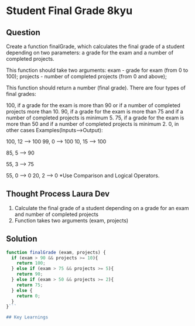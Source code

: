 # Student Final Grade 8kyu

## Question
Create a function finalGrade, which calculates the final grade of a student depending on two parameters: a grade for the exam and a number of completed projects.

This function should take two arguments: exam - grade for exam (from 0 to 100); projects - number of completed projects (from 0 and above);

This function should return a number (final grade). There are four types of final grades:

100, if a grade for the exam is more than 90 or if a number of completed projects more than 10.
90, if a grade for the exam is more than 75 and if a number of completed projects is minimum 5.
75, if a grade for the exam is more than 50 and if a number of completed projects is minimum 2.
0, in other cases
Examples(Inputs-->Output):

100, 12 --> 100
99, 0 --> 100
10, 15 --> 100

85, 5 --> 90

55, 3 --> 75

55, 0 --> 0
20, 2 --> 0 
*Use Comparison and Logical Operators.

## Thought Process Laura Dev

1. Calculate the final grade of a student depending on a grade for an exam and number of completed projects
2. Function takes two arguments (exam, projects)

## Solution

```javascript
function finalGrade (exam, projects) {
  if (exam > 90 && projects >= 10){
    return 100;
  } else if (exam > 75 && projects >= 5){
    return 90;
  } else if (exam > 50 && projects >= 2){
    return 75;
  } else {
    return 0;
  }
}```

## Key Learnings


